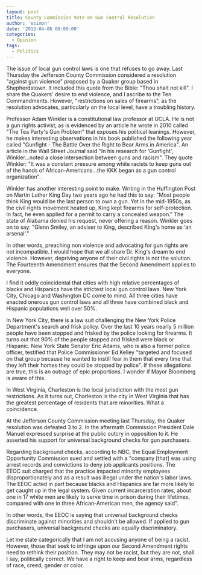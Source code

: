 ```yaml
---
layout: post
title: County Commission Vote on Gun Control Resolution
author: 'esimon'
date: '2013-04-08 00:00:00'
categories:
  - Opinion
tags:
  - Politics
---
```

The issue of local gun control laws is one that refuses to go away. Last Thursday the Jefferson County Commission considered a resolution "against gun violence" proposed by a Quaker group based in Shepherdstown. It included this quote from the Bible: "Thou shalt not kill". I share the Quakers' desire to end violence, and I ascribe to the Ten Commandments. However, "restrictions on sales of firearms", as the resolution advocates, particularly on the local level, have a troubling history. 

Professor Adam Winkler is a constitutional law professor at UCLA. He is not a gun rights activist, as is evidenced by an article he wrote in 2010 called "The Tea Party's Gun Problem" that exposes his political leanings. However, he makes interesting observations in his book published the following year called "Gunfight - The Battle Over the Right to Bear Arms in America". An article in the Wall Street Journal said "In his research for ‘Gunfight', Winkler...noted a close intersection between guns and racism". They quote Winkler: "It was a constant pressure among white racists to keep guns out of the hands of African-Americans...the KKK began as a gun control organization". 

Winkler has another interesting point to make. Writing in the Huffington Post on Martin Luther King Day two years ago he had this to say: "Most people think King would be the last person to own a gun. Yet in the mid-1950s, as the civil rights movement heated up, King kept firearms for self-protection. In fact, he even applied for a permit to carry a concealed weapon." The state of Alabama denied his request, never offering a reason. Winkler goes on to say: "Glenn Smiley, an adviser to King, described King's home as ‘an arsenal'." 

In other words, preaching non violence and advocating for gun rights are not incompatible. I would hope that we all share Dr. King's dream to end violence. However, depriving anyone of their civil rights is not the solution. The Fourteenth Amendment ensures that the Second Amendment applies to everyone. 

I find it oddly coincidental that cities with high relative percentages of blacks and Hispanics have the strictest local gun control laws. New York City, Chicago and Washington DC come to mind. All three cities have enacted onerous gun control laws and all three have combined black and Hispanic populations well over 50%. 

In New York City, there is a law suit challenging the New York Police Department's search and frisk policy. Over the last 10 years nearly 5 million people have been stopped and frisked by the police looking for firearms. It turns out that 90% of the people stopped and frisked were black or Hispanic. New York State Senator Eric Adams, who is also a former police officer, testified that Police Commissioner Ed Kelley "targeted and focused on that group because he wanted to instill fear in them that every time that they left their homes they could be stopped by police". If these allegations are true, this is an outrage of epic proportions. I wonder if Mayor Bloomberg is aware of this.

In West Virginia, Charleston is the local jurisdiction with the most gun restrictions. As it turns out, Charleston is the city in West Virginia that has the greatest percentage of residents that are minorities. What a coincidence. 

At the Jefferson County Commission meeting last Thursday, the Quaker resolution was defeated 3 to 2. In the aftermath Commission President Dale Manuel expressed surprise at the public outcry in opposition to it. He asserted his support for universal background checks for gun purchasers. 

Regarding background checks, according to NBC, the Equal Employment Opportunity Commission sued and settled with a "company [that] was using arrest records and convictions to deny job applicants positions. The EEOC suit charged that the practice impacted minority employees disproportionately and as a result was illegal under the nation's labor laws. The EEOC acted in part because blacks and Hispanics are far more likely to get caught up in the legal system. Given current incarceration rates, about one in 17 white men are likely to serve time in prison during their lifetimes, compared with one in three African-American men, the agency said". 

In other words, the EEOC is saying that universal background checks discriminate against minorities and shouldn't be allowed. If applied to gun purchasers, universal background checks are equally discriminatory. 

Let me state categorically that I am not accusing anyone of being a racist. However, those that seek to infringe upon our Second Amendment rights need to rethink their position. They may not be racist, but they are not, shall I say, politically correct. We have a right to keep and bear arms, regardless of race, creed, gender or color. 

